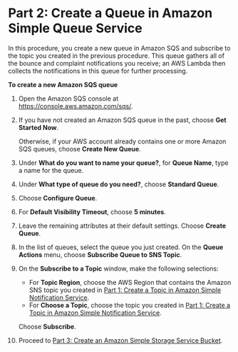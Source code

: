 # Part 2: Create a Queue in Amazon Simple Queue Service<a name="dashboardcreateSQSqueue"></a>

In this procedure, you create a new queue in Amazon SQS and subscribe to the topic you created in the previous procedure\. This queue gathers all of the bounce and complaint notifications you receive; an AWS Lambda then collects the notifications in this queue for further processing\.

**To create a new Amazon SQS queue**

1. Open the Amazon SQS console at [https://console\.aws\.amazon\.com/sqs/](https://console.aws.amazon.com/sqs/)\.

1. If you have not created an Amazon SQS queue in the past, choose **Get Started Now**\.

   Otherwise, if your AWS account already contains one or more Amazon SQS queues, choose **Create New Queue**\.

1. Under **What do you want to name your queue?**, for **Queue Name**, type a name for the queue\.

1. Under **What type of queue do you need?**, choose **Standard Queue**\.

1. Choose **Configure Queue**\.

1. For **Default Visibility Timeout**, choose **5 minutes**\.

1. Leave the remaining attributes at their default settings\. Choose **Create Queue**\.

1. In the list of queues, select the queue you just created\. On the **Queue Actions** menu, choose **Subscribe Queue to SNS Topic**\.

1. On the **Subscribe to a Topic** window, make the following selections:
   + For **Topic Region**, choose the AWS Region that contains the Amazon SNS topic you created in [Part 1: Create a Topic in Amazon Simple Notification Service](dashboardcreateSNStopic.md)\.
   + For **Choose a Topic**, choose the topic you created in [Part 1: Create a Topic in Amazon Simple Notification Service](dashboardcreateSNStopic.md)\.

   Choose **Subscribe**\.

1. Proceed to [Part 3: Create an Amazon Simple Storage Service Bucket](dashboardcreateS3bucket.md)\.